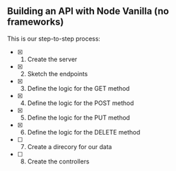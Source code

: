 ## Building an API with Node Vanilla (no frameworks)

This is our step-to-step process:

- [x] 1. Create the server
- [x] 2. Sketch the endpoints
- [x] 3. Define the logic for the GET method
- [x] 4. Define the logic for the POST method
- [x] 5. Define the logic for the PUT method
- [x] 6. Define the logic for the DELETE method
- [ ] 7. Create a  direcory for our data
- [ ] 8. Create the controllers
